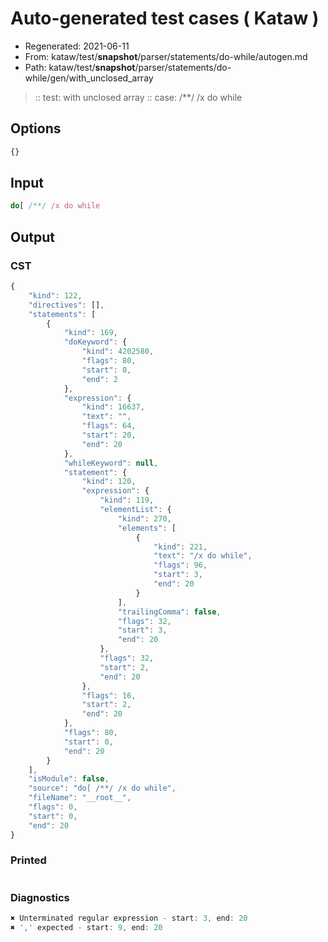 # Auto-generated test cases ( Kataw )
- Regenerated: 2021-06-11
- From: kataw/test/__snapshot__/parser/statements/do-while/autogen.md
- Path: kataw/test/__snapshot__/parser/statements/do-while/gen/with_unclosed_array
> :: test: with unclosed array
> :: case: /**/ /x do while
## Options

`````js
{}
`````
## Input

`````js
do[ /**/ /x do while
`````
## Output

### CST

```javascript
{
    "kind": 122,
    "directives": [],
    "statements": [
        {
            "kind": 169,
            "doKeyword": {
                "kind": 4202580,
                "flags": 80,
                "start": 0,
                "end": 2
            },
            "expression": {
                "kind": 16637,
                "text": "",
                "flags": 64,
                "start": 20,
                "end": 20
            },
            "whileKeyword": null,
            "statement": {
                "kind": 120,
                "expression": {
                    "kind": 119,
                    "elementList": {
                        "kind": 270,
                        "elements": [
                            {
                                "kind": 221,
                                "text": "/x do while",
                                "flags": 96,
                                "start": 3,
                                "end": 20
                            }
                        ],
                        "trailingComma": false,
                        "flags": 32,
                        "start": 3,
                        "end": 20
                    },
                    "flags": 32,
                    "start": 2,
                    "end": 20
                },
                "flags": 16,
                "start": 2,
                "end": 20
            },
            "flags": 80,
            "start": 0,
            "end": 20
        }
    ],
    "isModule": false,
    "source": "do[ /**/ /x do while",
    "fileName": "__root__",
    "flags": 0,
    "start": 0,
    "end": 20
}
```

### Printed

```javascript

```

### Diagnostics

```javascript
✖ Unterminated regular expression - start: 3, end: 20
✖ ',' expected - start: 9, end: 20

```

